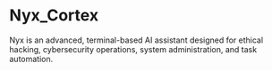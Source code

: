 # Nyx_Cortex
Nyx is an advanced, terminal-based AI assistant designed for ethical hacking, cybersecurity operations, system administration, and task automation.
